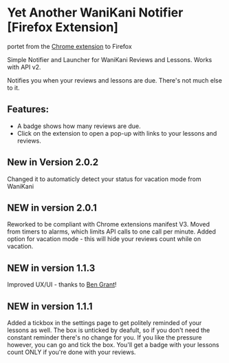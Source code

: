 # Yet Another WaniKani Notifier \[Firefox Extension\]

portet from the [Chrome extension](https://github.com/BleckJeck/Yet_Another_Wanikani_Notifier) to Firefox

Simple Notifier and Launcher for WaniKani Reviews and Lessons. Works with API v2.

Notifies you when your reviews and lessons are due. There's not much else to it.

## Features:

* A badge shows how many reviews are due.
* Click on the extension to open a pop-up with links to your lessons and reviews.

## New in Version 2.0.2
Changed it to automaticly detect your status for vacation mode from WaniKani

## NEW in version 2.0.1
Reworked to be compliant with Chrome extensions manifest V3.
Moved from timers to alarms, which limits API calls to one call per minute.
Added option for vacation mode - this will hide your reviews count while on vacation.

## NEW in version 1.1.3
Improved UX/UI - thanks to [Ben Grant](https://github.com/GRA0007)!

## NEW in version 1.1.1
Added a tickbox in the settings page to get politely reminded of your lessons as well.
The box is unticked by deafult, so if you don't need the constant reminder there's no change for you.
If you like the pressure however, you can go and tick the box.
You'll get a badge with your lessons count ONLY if you're done with your reviews.
